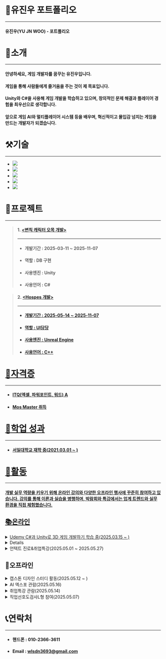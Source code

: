 # 📜유진우 포트폴리오
---
#### 유진우(YU JN WOO) - 포트폴리오
# 👋소개
---
#### 안녕하세요, 게임 개발자를 꿈꾸는 유진우입니다. 
#### 게임을 통해 사람들에게 즐거움을 주는 것이 제 목표입니다. 
#### Unity와 C#을 사용해 게임 개발을 학습하고 있으며, 창의적인 문제 해결과 플레이어 경험을 최우선으로 생각합니다. 
#### 앞으로 게임 AI와 멀티플레이어 시스템 등을 배우며, 혁신적이고 몰입감 넘치는 게임을 만드는 개발자가 되겠습니다.

# ⚒기술
---
+ <a href="https://github.com/JIN-YOO-YU/Study-Note/tree/main/Unity"> <img src="https://img.shields.io/badge/unity-%23000000.svg?style=for-the-badge&logo=unity&logoColor=white"/></a>
+ <a href="https://github.com/JIN-YOO-YU/Study-Note/tree/main/C%23"><img src="https://img.shields.io/badge/c%23-%23239120.svg?style=for-the-badge&logo=c-sharp&logoColor=white"/></a>
+ <a href="https://github.com/JIN-YOO-YU/Study-Note/tree/main/%EB%AA%A8%EB%B0%94%EC%9D%BC%ED%94%84%EB%A1%9C%EA%B7%B8%EB%9E%98%EB%B0%8D"><img src="https://img.shields.io/badge/Android%20Studio-3DDC84.svg?&style=for-the-badge&logo=Android%20Studio&logoColor=white"/>
+ <a href="https://github.com/JIN-YOO-YU/Study-Note/tree/main/UnrealEngine"><img src="https://img.shields.io/badge/unreal%20engine-313131?style=for-the-badge&logo=unrealengine&logoColor=white"/></a>
+ <a href="https://github.com/JIN-YOO-YU/Study-Note/tree/main/C++"><img src="https://img.shields.io/badge/C%2B%2B-00599C?style=for-the-badge&logo=c%2B%2B&logoColor=white"/></a>




# 📝프로젝트
---
> #### 1. <a href="https://github.com/JIN-YOO-YU/Omok"><변칙 캐릭터 오목 개발></a>
> ---
> + #### 개발기간 : 2025-03-11 ~ 2025-11-07
> + ####  역할 : DB 구현
> + ####  사용엔진 : Unity
> + ####  사용언어 : C#

> #### 2. <a href="https://github.com/Romely0325/Hospes"><Hospes 개발>
> ---
> + #### 개발기간 : 2025-05-14 ~ 2025-11-07
> + #### 역할 : UI담당
> + #### 사용엔진 : Unreal Engine
> + #### 사용언어 : C++


# 🧰자격증
---
+ #### <a href="https://github.com/JIN-YOO-YU/JIN-YOO-YU.github.io/blob/main/data/report.pdf">ITQ(엑셀, 파워포인트, 워드) A
+ #### <a href="https://github.com/JIN-YOO-YU/JIN-YOO-YU.github.io/blob/main/data/Cert139213253906.pdf">Mos Master 취득


# 💼학업 성과
---
+ #### 서일대학교 재학 중(2021.03.01 ~ )

# 🏃활동
---
#### 개발 실무 역량을 키우기 위해 온라인 강의와 다양한 오프라인 행사에 꾸준히 참여하고 있습니다. 강의를 통해 이론과 실습을 병행하며, 박람회와 특강에서는 업계 트렌드와 실무 환경을 직접 체험했습니다.
## 📚온라인
<details>
  <summary> Udemy C#과 Unity로 3D 게임 개발하기 학습 중(2025.03.15 ~ )</summary>
  
  - 학습 중...
</details>

<details>
  <summary>사이버진로교육센터 강의 학습 (2025.05.01 ~ 2025.05.27)</summary>

  - 시선을 사로잡는 서류전형 준비(2시간)
  - 요즘 대세(AI)가 알려주는 직업 정보(1시간)
  - 주요 직종별 진로계획 멘토링(공과계열 1시간)
  - #센스 있는 자기 PR: 자기소개서 A to Z(2시간)
  - 다양한 구직정보의 분석 및 활용 전략
  - 수료 인증서 발급 완료  
  - 수료증은 [PDF 보기](https://github.com/JIN-YOO-YU/JIN-YOO-YU.github.io/blob/main/data/J5_202103720_%EC%9C%A0%EC%A7%84%EC%9A%B0_%ED%95%A8%EC%84%9D%ED%98%84_%EC%82%AC%EC%9D%B4%EB%B2%84%EC%A7%84%EB%A1%9C%EA%B5%90%EC%9C%A1%EC%84%BC%ED%84%B0.pdf)
  - 후기 : 사이버진로교육센터 강의를 통해 서류전형 준비부터 자기소개서 작성, AI 기반 직업 정보, 공과계열 진로 멘토링, 구직 전략까지 실용적인 내용을 알차게 배웠습니다. 진로 고민 중인 분들께 추천합니다!

</details>

<details>
  <summary>언텍트 진로&취업특강(2025.05.01 ~ 2025.05.27)</summary>
  
  - 언텍트 진로특강(1시간)
  - 언텍트 튀업특강(1시간)
  - 수료증은 [PDF 보기](github.com/JIN-YOO-YU/JIN-YOO-YU.github.io/blob/main/data/J5_202103720_유진우_함석현_사이버진로교육센터.pdf)
  - github.com/JIN-YOO-YU/JIN-YOO-YU.github.io/blob/main/data/J5_202103720_유진우_함석현_언텍트 진로&취업특강.pdf
  - 후기 : 진로, 취업에 도움이됩니다.
</details>

## 🎪오프라인
<details>
  <summary>캡스톤 디자인 스터디 활동(2025.05.12 ~ )</summary>
  
  - 새 프로젝트 제안(HOSPES) 및 자료 작성
  - 유니티에서 언리얼로 개발환경 변경 및 학습
  - HOSPES 스토리보드 및 개발 계획 정립
  - 관련 자료는 [PDF 보기](github.com/JIN-YOO-YU/JIN-YOO-YU.github.io/blob/main/data/J5_202103720_유진우_함석현_언텍트 진로&취업특강.pdf)
  - 후기 : 아주 유익하고 도움이 됩니다.
</details>

<details>
  <summary>AI 엑스포 관람(2025.05.16)</summary>

  - AI활동보고서는 [PDF 보기](https://github.com/JIN-YOO-YU/JIN-YOO-YU.github.io/blob/main/data/J5_202103720_%EC%9C%A0%EC%A7%84%EC%9A%B0_%ED%95%A8%EC%84%9D%ED%98%84_AI%EC%97%91%EC%8A%A4%ED%8F%AC%ED%99%9C%EB%8F%99%EB%B3%B4%EA%B3%A0%EC%84%9C.pdf)
</details>
<details>
  <summary>취업특강 관람(2025.05.14)</summary>
  
  - 3학년 취업특강 관람
  - 취업특강확인서는 [PDF 보기](github.com/JIN-YOO-YU/JIN-YOO-YU.github.io/blob/main/data/J5_202103720_유진우_함석현_취업특강확인서.pdf)
  - 후기 : 취업 준비에 필요한 정보들을 쉽게 이해할 수 있었고, 실질적인 팁도 많이 얻을 수 있어서 유익했어요
</details>

<details>
  <summary>직업선호도검사L형 참여(2025.05.07)</summary>
  
  - 직업선호도검사확인서는 [PDF 보기](github.com/JIN-YOO-YU/JIN-YOO-YU.github.io/blob/main/data/J5_202103720_유진우_함석현_직업선호도검사L형참여확인서.pdf)
  - 후기 : 검사를 통해 나에게 맞는 직업 유형을 간단하게 알아볼 수 있어서 유익했어요. 문항 수도 많지 않아 부담 없이 참여할 수 있었고, 결과도 비교적 정확하게 느껴졌습니다. 진로 고민이 있을 때 한 번쯤 해보면 좋을 것 같아요!
</details>

# 📞연락처
---
+ #### 핸드폰 : 010-2366-3611
+ #### Email : wlsdn3693@gmail.com
